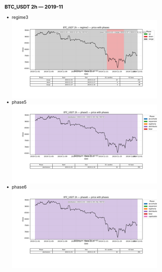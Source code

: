 ### BTC_USDT 2h — 2019-11

- regime3
![BTC_USDT_2h_regime3_2019-11_phase_price.png](outputs/fourier/phase_monthly/BTC_USDT/2h/2019/2019-11/BTC_USDT_2h_regime3_2019-11_phase_price.png)
- phase5
![BTC_USDT_2h_phase5_2019-11_phase_price.png](outputs/fourier/phase_monthly/BTC_USDT/2h/2019/2019-11/BTC_USDT_2h_phase5_2019-11_phase_price.png)
- phase6
![BTC_USDT_2h_phase6_2019-11_phase_price.png](outputs/fourier/phase_monthly/BTC_USDT/2h/2019/2019-11/BTC_USDT_2h_phase6_2019-11_phase_price.png)